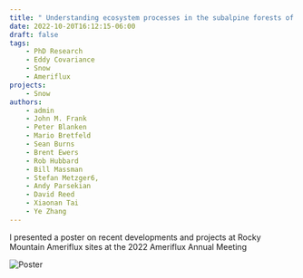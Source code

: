 ```yaml
---
title: " Understanding ecosystem processes in the subalpine forests of Wyoming and Colorado under synergistic disturbances from bark beetles, wildfire, and climate change"
date: 2022-10-20T16:12:15-06:00
draft: false
tags:
    - PhD Research
    - Eddy Covariance
    - Snow
    - Ameriflux
projects:
    - Snow
authors:
    - admin 
    - John M. Frank
    - Peter Blanken 
    - Mario Bretfeld 
    - Sean Burns 
    - Brent Ewers 
    - Rob Hubbard 
    - Bill Massman 
    - Stefan Metzger6,
    - Andy Parsekian 
    - David Reed 
    - Xiaonan Tai 
    - Ye Zhang
---
```


I presented a poster on recent developments and projects at Rocky Mountain Ameriflux sites at the 2022 Ameriflux Annual Meeting

![Poster]("./Poster_collab.pptx.pdf")

